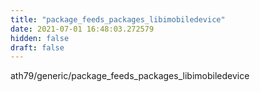 ```yaml
---
title: "package_feeds_packages_libimobiledevice"
date: 2021-07-01 16:48:03.272579
hidden: false
draft: false
---
```


ath79/generic/package_feeds_packages_libimobiledevice

